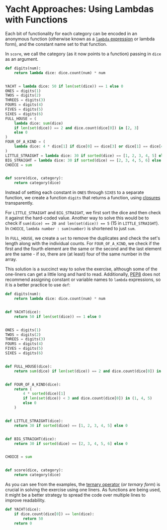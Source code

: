 # Yacht Approaches: Using Lambdas with Functions

Each bit of functionality for each category can be encoded in an anonymous
function (otherwise known as a [`lambda` expression][lambda] or lambda form),
and the constant name set to that function.

In `score`, we call the category (as it now points to a function) passing in
`dice` as an argument.

```python
def digits(num):
    return lambda dice: dice.count(num) * num


YACHT = lambda dice: 50 if len(set(dice)) == 1 else 0
ONES = digits(1)
TWOS = digits(2)
THREES = digits(3)
FOURS = digits(4)
FIVES = digits(5)
SIXES = digits(6)
FULL_HOUSE = (
    lambda dice: sum(dice)
    if len(set(dice)) == 2 and dice.count(dice[0]) in [2, 3]
    else 0
)
FOUR_OF_A_KIND = (
    lambda dice: 4 * dice[1] if dice[0] == dice[3] or dice[1] == dice[4] else 0
)
LITTLE_STRAIGHT = lambda dice: 30 if sorted(dice) == [1, 2, 3, 4, 5] else 0
BIG_STRAIGHT = lambda dice: 30 if sorted(dice) == [2, 3, 4, 5, 6] else 0
CHOICE = sum


def score(dice, category):
    return category(dice)
```

Instead of setting each constant in `ONES` through `SIXES` to a separate
function, we create a function `digits` that returns a function, using
[closures][closures] transparently.

For `LITTLE_STRAIGHT` and `BIG_STRAIGHT`, we first sort the dice and then check
it against the hard-coded value. Another way to solve this would be to check if
`sum(dice) == 20 and len(set(dice)) == 5` (15 in `LITTLE_STRAIGHT`). In
`CHOICE`, `lambda number : sum(number)` is shortened to just `sum`.

In `FULL_HOUSE`, we create a `set` to remove the duplicates and check the set's
length along with the individual counts. For `FOUR_OF_A_KIND`, we check if the
first and the fourth element are the same or the second and the last element are
the same - if so, there are (at least) four of the same number in the array.

This solution is a succinct way to solve the exercise, although some of the
one-liners can get a little long and hard to read. Additionally, [PEP8][pep8]
does not recommend assigning constant or variable names to `lambda` expressions,
so it is a better practice to use `def`:

```python
def digits(num):
    return lambda dice: dice.count(num) * num


def YACHT(dice):
    return 50 if len(set(dice)) == 1 else 0


ONES = digits(1)
TWOS = digits(2)
THREES = digits(3)
FOURS = digits(4)
FIVES = digits(5)
SIXES = digits(6)


def FULL_HOUSE(dice):
    return sum(dice) if len(set(dice)) == 2 and dice.count(dice[0]) in [2, 3] else 0


def FOUR_OF_A_KIND(dice):
    return (
        4 * sorted(dice)[1]
        if len(set(dice)) < 3 and dice.count(dice[0]) in (1, 4, 5)
        else 0
    )


def LITTLE_STRAIGHT(dice):
    return 30 if sorted(dice) == [1, 2, 3, 4, 5] else 0


def BIG_STRAIGHT(dice):
    return 30 if sorted(dice) == [2, 3, 4, 5, 6] else 0


CHOICE = sum


def score(dice, category):
    return category(dice)
```

As you can see from the examples, the [ternary operator][ternary-operator] (_or
ternary form_) is crucial in solving the exercise using one liners. As functions
are being used, it might be a better strategy to spread the code over multiple
lines to improve readability.

```python
def YACHT(dice):
    if dice.count(dice[0]) == len(dice):
        return 50
    return 0
```

[closures]: https://www.programiz.com/python-programming/closure
[ternary-operator]: https://www.tutorialspoint.com/ternary-operator-in-python
[lambda]:
  https://docs.python.org/3/howto/functional.html?highlight=lambda#small-functions-and-the-lambda-expression
[pep8]: https://peps.python.org/pep-0008/
